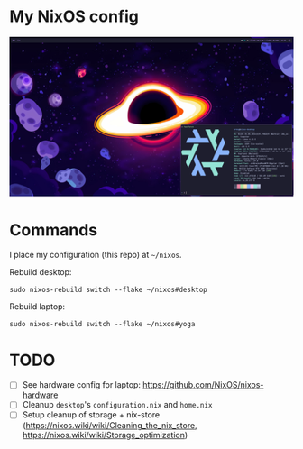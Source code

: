 # My NixOS config
![screenshot of desktop + fastfetch](./img/sample.png)

# Commands
I place my configuration (this repo) at `~/nixos`.

Rebuild desktop:
```shell
sudo nixos-rebuild switch --flake ~/nixos#desktop
```

Rebuild laptop:
```shell
sudo nixos-rebuild switch --flake ~/nixos#yoga
```

# TODO
- [ ] See hardware config for laptop: https://github.com/NixOS/nixos-hardware
- [ ] Cleanup `desktop`'s `configuration.nix` and `home.nix`
- [ ] Setup cleanup of storage + nix-store (https://nixos.wiki/wiki/Cleaning_the_nix_store, https://nixos.wiki/wiki/Storage_optimization)
